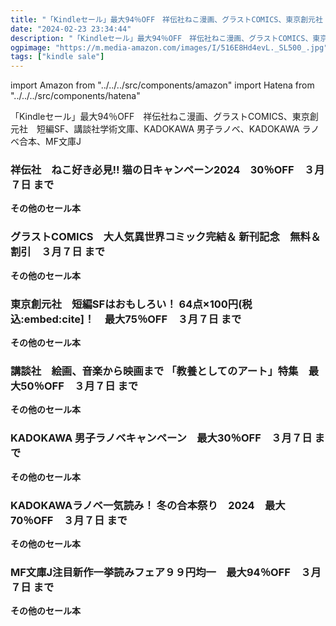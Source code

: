 ```yaml
---
title: "「Kindleセール」最大94％OFF　祥伝社ねこ漫画、グラストCOMICS、東京創元社　短編SF、講談社学術文庫、KADOKAWA 男子ラノベ、KADOKAWA ラノベ合本、MF文庫J"
date: "2024-02-23 23:34:44"
description: "「Kindleセール」最大94％OFF　祥伝社ねこ漫画、グラストCOMICS、東京創元社　短編SF、講談社学術文庫、KADOKAWA 男子ラノベ、KADOKAWA ラノベ合本、MF文庫J"
ogpimage: "https://m.media-amazon.com/images/I/516E8Hd4evL._SL500_.jpg"
tags: ["kindle sale"]
---
```

import Amazon from "../../../src/components/amazon"
import Hatena from "../../../src/components/hatena"

「Kindleセール」最大94％OFF　祥伝社ねこ漫画、グラストCOMICS、東京創元社　短編SF、講談社学術文庫、KADOKAWA 男子ラノベ、KADOKAWA ラノベ合本、MF文庫J


### 祥伝社　ねこ好き必見!! 猫の日キャンペーン2024　30％OFF　３月７日 まで


<Amazon asin="B0BVM4R3PS" />



<Amazon asin="B0BJ596VHN" />



<Amazon asin="B0B4263GQ5" />


**その他のセール本**

<Hatena src="https://kyukyunyorituryo.github.io/kindle_sale/20240307s39139/" title=""/>

### グラストCOMICS　大人気異世界コミック完結＆ 新刊記念　無料＆割引　３月７日 まで

<Amazon asin="B0B4JC96Q6" />



<Amazon asin="B0B213YZ8L" />



<Amazon asin="B09Y1BDBJZ" />


**その他のセール本**

<Hatena src="https://kyukyunyorituryo.github.io/kindle_sale/20240307s39019/" title=""/>

### 東京創元社　短編SFはおもしろい！ 64点×100円(税込:embed:cite]！　最大75％OFF　３月７日 まで


<Amazon asin="B0CDLW8MXD" />



<Amazon asin="B0BFQ4BL8N" />



<Amazon asin="B0BFQ3DQN5" />


**その他のセール本**

<Hatena src="https://kyukyunyorituryo.github.io/kindle_sale/20240307s39114/" title=""/>

### 講談社　絵画、音楽から映画まで 「教養としてのアート」特集　最大50％OFF　３月７日 まで


<Amazon asin="B00S5XTE7O" />



<Amazon asin="B00PSE2YU2" />



<Amazon asin="B07CZCZ3RT" />


**その他のセール本**

<Hatena src="https://kyukyunyorituryo.github.io/kindle_sale/20240307s39166/" title=""/>

### KADOKAWA 男子ラノベキャンペーン　最大30％OFF　３月７日 まで


<Amazon asin="B0CLKG6D4H" />



<Amazon asin="B0CJ24FNQ7" />



<Amazon asin="B0CJ22ZZSZ" />


**その他のセール本**

<Hatena src="https://kyukyunyorituryo.github.io/kindle_sale/20240307s38997/" title=""/>

### KADOKAWAラノベ一気読み！ 冬の合本祭り　2024　最大70％OFF　３月７日 まで


<Amazon asin="B09M5VRN4S" />



<Amazon asin="B098W6MXY6" />



<Amazon asin="B081TPHDY6" />


**その他のセール本**

<Hatena src="https://kyukyunyorituryo.github.io/kindle_sale/20240307s38935/" title=""/>

### MF文庫J注目新作一挙読みフェア９９円均一　最大94％OFF　３月７日 まで


<Amazon asin="B0C7K1TG2M" />



<Amazon asin="B0C22LKQ2Z" />



<Amazon asin="B0CHM2H4M2" />


**その他のセール本**

<Hatena src="https://kyukyunyorituryo.github.io/kindle_sale/20240307s38929/" title=""/>